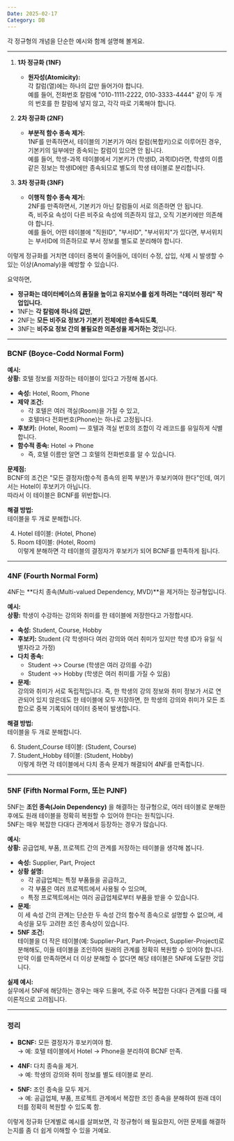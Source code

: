 ```yaml
---
Date: 2025-02-17
Category: DB
---
```

각 정규형의 개념을 단순한 예시와 함께 설명해 볼게요.

---
1. **1차 정규화 (1NF)**
    
    - **원자성(Atomicity):**  
        각 칼럼(열)에는 하나의 값만 들어가야 합니다.  
        예를 들어, 전화번호 칼럼에 "010-1111-2222, 010-3333-4444" 같이 두 개의 번호를 한 칼럼에 넣지 않고, 각각 따로 기록해야 합니다.
2. **2차 정규화 (2NF)**
    
    - **부분적 함수 종속 제거:**  
        1NF를 만족하면서, 테이블의 기본키가 여러 칼럼(복합키)으로 이루어진 경우, 기본키의 일부에만 종속되는 칼럼이 있으면 안 됩니다.  
        예를 들어, 학생-과목 테이블에서 기본키가 (학생ID, 과목ID)라면, 학생의 이름 같은 정보는 학생ID에만 종속되므로 별도의 학생 테이블로 분리합니다.
3. **3차 정규화 (3NF)**
    
    - **이행적 함수 종속 제거:**  
        2NF를 만족하면서, 기본키가 아닌 칼럼들이 서로 의존하면 안 됩니다.  
        즉, 비주요 속성이 다른 비주요 속성에 의존하지 않고, 오직 기본키에만 의존해야 합니다.  
        예를 들어, 어떤 테이블에 "직원ID", "부서ID", "부서위치"가 있다면, 부서위치는 부서ID에 의존하므로 부서 정보를 별도로 분리해야 합니다.

이렇게 정규화를 거치면 데이터 중복이 줄어들어, 데이터 수정, 삽입, 삭제 시 발생할 수 있는 이상(Anomaly)을 예방할 수 있습니다.

요약하면,

- **정규화는 데이터베이스의 품질을 높이고 유지보수를 쉽게 하려는 "데이터 정리" 작업입니다.**
- 1NF는 **각 칼럼에 하나의 값만**,
- 2NF는 **모든 비주요 정보가 기본키 전체에만 종속되도록**,
- 3NF는 **비주요 정보 간의 불필요한 의존성을 제거하는 것**입니다.


---

### BCNF (Boyce-Codd Normal Form)

**예시:**  
**상황:** 호텔 정보를 저장하는 테이블이 있다고 가정해 봅시다.

- **속성:** Hotel, Room, Phone
- **제약 조건:**
    - 각 호텔은 여러 객실(Room)을 가질 수 있고,
    - 호텔마다 전화번호(Phone)는 하나로 고정됩니다.
- **후보키:** (Hotel, Room) — 호텔과 객실 번호의 조합이 각 레코드를 유일하게 식별합니다.
- **함수적 종속:** Hotel → Phone
    - 즉, 호텔 이름만 알면 그 호텔의 전화번호를 알 수 있습니다.

**문제점:**  
BCNF의 조건은 "모든 결정자(함수적 종속의 왼쪽 부분)가 후보키여야 한다"인데, 여기서는 Hotel이 후보키가 아닙니다.  
따라서 이 테이블은 BCNF를 위반합니다.

**해결 방법:**  
테이블을 두 개로 분해합니다.

4. Hotel 테이블: (Hotel, Phone)
5. Room 테이블: (Hotel, Room)  
    이렇게 분해하면 각 테이블의 결정자가 후보키가 되어 BCNF를 만족하게 됩니다.

---

### 4NF (Fourth Normal Form)

4NF는 **다치 종속(Multi-valued Dependency, MVD)**을 제거하는 정규형입니다.

**예시:**  
**상황:** 학생이 수강하는 강의와 취미를 한 테이블에 저장한다고 가정합시다.

- **속성:** Student, Course, Hobby
- **후보키:** Student (각 학생마다 여러 강의와 여러 취미가 있지만 학생 ID가 유일 식별자라고 가정)
- **다치 종속:**
    - Student →> Course (학생은 여러 강의를 수강)
    - Student →> Hobby (학생은 여러 취미를 가질 수 있음)
- **문제:**  
    강의와 취미가 서로 독립적입니다. 즉, 한 학생의 강의 정보와 취미 정보가 서로 연관되어 있지 않은데도 한 테이블에 모두 저장하면, 한 학생의 강의와 취미가 모든 조합으로 중복 기록되어 데이터 중복이 발생합니다.

**해결 방법:**  
테이블을 두 개로 분해합니다.

6. Student_Course 테이블: (Student, Course)
7. Student_Hobby 테이블: (Student, Hobby)  
    이렇게 하면 각 테이블에서 다치 종속 문제가 해결되어 4NF를 만족합니다.

---

### 5NF (Fifth Normal Form, 또는 PJNF)

5NF는 **조인 종속(Join Dependency)** 을 해결하는 정규형으로, 여러 테이블로 분해한 후에도 원래 테이블을 정확히 복원할 수 있어야 한다는 원칙입니다.  
5NF는 매우 복잡한 다대다 관계에서 등장하는 경우가 많습니다.

**예시:**  
**상황:** 공급업체, 부품, 프로젝트 간의 관계를 저장하는 테이블을 생각해 봅니다.

- **속성:** Supplier, Part, Project
- **상황 설명:**
    - 각 공급업체는 특정 부품들을 공급하고,
    - 각 부품은 여러 프로젝트에서 사용될 수 있으며,
    - 특정 프로젝트에서는 여러 공급업체로부터 부품을 받을 수 있습니다.
- **문제:**  
    이 세 속성 간의 관계는 단순한 두 속성 간의 함수적 종속으로 설명할 수 없으며, 세 속성을 모두 고려한 조인 종속성이 있습니다.
- **5NF 조건:**  
    테이블을 더 작은 테이블(예: Supplier-Part, Part-Project, Supplier-Project)로 분해해도, 이들 테이블을 조인하여 원래의 관계를 정확히 복원할 수 있어야 합니다.  
    만약 이를 만족하면서 더 이상 분해할 수 없다면 해당 테이블은 5NF에 도달한 것입니다.

**실제 예시:**  
실무에서 5NF에 해당하는 경우는 매우 드물며, 주로 아주 복잡한 다대다 관계를 다룰 때 이론적으로 고려됩니다.

---

### 정리

- **BCNF:** 모든 결정자가 후보키여야 함.  
    → 예: 호텔 테이블에서 Hotel → Phone을 분리하여 BCNF 만족.
    
- **4NF:** 다치 종속을 제거.  
    → 예: 학생의 강의와 취미 정보를 별도 테이블로 분리.
    
- **5NF:** 조인 종속을 모두 제거.  
    → 예: 공급업체, 부품, 프로젝트 관계에서 복잡한 조인 종속을 분해하여 원래 데이터를 정확히 복원할 수 있도록 함.
    

이렇게 정규화 단계별로 예시를 살펴보면, 각 정규형이 왜 필요한지, 어떤 문제를 해결하는지를 좀 더 쉽게 이해할 수 있을 거예요.